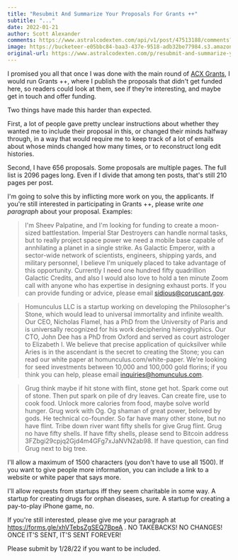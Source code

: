 ```yaml
---
title: "Resubmit And Summarize Your Proposals For Grants ++"
subtitle: "..."
date: 2022-01-21
author: Scott Alexander
comments: https://www.astralcodexten.com/api/v1/post/47513188/comments?&all_comments=true
image: https://bucketeer-e05bbc84-baa3-437e-9518-adb32be77984.s3.amazonaws.com/public/images/6466fa05-5dc4-4804-b92b-aa7d1b34d1e6_680x419.jpeg
original-url: https://www.astralcodexten.com/p/resubmit-and-summarize-your-proposals
---
```

I promised you all that once I was done with the main round of [ACX Grants](https://astralcodexten.substack.com/p/acx-grants-results), I would run Grants ++, where I publish the proposals that didn't get funded here, so readers could look at them, see if they’re interesting, and maybe get in touch and offer funding. 

Two things have made this harder than expected. 

First, a lot of people gave pretty unclear instructions about whether they wanted me to include their proposal in this, or changed their minds halfway through, in a way that would require me to keep track of a lot of emails about whose minds changed how many times, or to reconstruct long edit histories.

Second, I have 656 proposals. Some proposals are multiple pages. The full list is 2096 pages long. Even if I divide that among ten posts, that's still 210 pages per post.

I'm going to solve this by inflicting more work on you, the applicants. If you're still interested in participating in Grants ++, please write _one paragraph_ about your proposal. Examples:

> I'm Sheev Palpatine, and I'm looking for funding to create a moon-sized battlestation. Imperial Star Destroyers can handle normal tasks, but to really project space power we need a mobile base capable of annhilating a planet in a single strike. As Galactic Emperor, with a sector-wide network of scientists, engineers, shipping yards, and military personnel, I believe I'm uniquely placed to take advantage of this opportunity. Currently I need one hundred fifty quadrillion Galactic Credits, and also I would also love to hold a ten minute Zoom call with anyone who has expertise in designing exhaust ports. If you can provide funding or advice, please email sidious@coruscant.gov.

> Homunculus LLC is a startup working on developing the Philosopher's Stone, which would lead to universal immortality and infinite wealth. Our CEO, Nicholas Flamel, has a PhD from the University of Paris and is universally recognized for his work deciphering hieroglyphics. Our CTO, John Dee has a PhD from Oxford and served as court astrologer to Elizabeth I. We believe that precise application of quicksilver while Aries is in the ascendant is the secret to creating the Stone; you can read our white paper at homunculus.com/white-paper. We're looking for seed investments between 10,000 and 100,000 gold florins; if you think you can help, please email inquiries@homunculus.com.

> Grug think maybe if hit stone with flint, stone get hot. Spark come out of stone. Then put spark on pile of dry leaves. Can create fire, use to cook food. Unlock more calories from food, maybe solve world hunger. Grug work with Og. Og shaman of great power, beloved by gods. He technical co-founder. So far have many other stone, but no have flint. Tribe down river want fifty shells for give Grug flint. Grug no have fifty shells. If have fifty shells, please send to Bitcoin address 3FZbgi29cpjq2Gjd4m4GFg7xJaNVN2ab98. If have question, can find Grug next to big tree.

I'll allow a maximum of 1500 characters (you don't have to use all 1500). If you want to give people more information, you can include a link to a website or white paper that says more.

I'll allow requests from startups iff they seem charitable in some way. A startup for creating drugs for orphan diseases, sure. A startup for creating a pay-to-play iPhone game, no. 

If you're still interested, please give me your paragraph at <https://forms.gle/xhVTebsZgSEQ7BpeA> . NO TAKEBACKS! NO CHANGES! ONCE IT'S SENT, IT'S SENT FOREVER!

Please submit by 1/28/22 if you want to be included.
